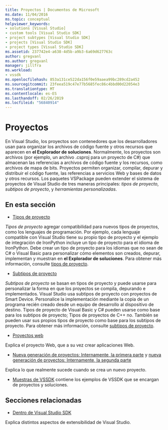 ```yaml
---
title: Proyectos | Documentos de Microsoft
ms.date: 11/04/2016
ms.topic: conceptual
helpviewer_keywords:
- solutions [Visual Studio]
- custom tools [Visual Studio SDK]
- project subtypes [Visual Studio SDK]
- projects [Visual Studio SDK]
- project types [Visual Studio SDK]
ms.assetid: 237742e4-a638-4d5b-a9b3-6a69d627763c
author: gregvanl
ms.author: gregvanl
manager: jillfra
ms.workload:
- vssdk
ms.openlocfilehash: 853a131ce522da156f0e59aaea99bc289cd2a452
ms.sourcegitcommit: 23feea519c47e77b5685fec86c4bbd00d22054e3
ms.translationtype: MT
ms.contentlocale: es-ES
ms.lasthandoff: 02/26/2019
ms.locfileid: "56840914"
---
```

# <a name="projects"></a>Proyectos
En Visual Studio, los proyectos son contenedores que los desarrolladores usan para organizar los archivos de código fuente y otros recursos que aparecen en **el Explorador de soluciones**. Normalmente, los proyectos son archivos (por ejemplo, un archivo .csproj para un proyecto de C#) que almacenan las referencias a archivos de código fuente y los recursos, como archivos de mapa de bits. Proyectos permiten organizar, compilar, depurar y distribuir el código fuente, las referencias a servicios Web y bases de datos y otros recursos. Los paquetes VSPackage pueden extender el sistema de proyectos de Visual Studio de tres maneras principales: *tipos de proyecto*, *subtipos de proyecto*, y *herramientas personalizadas*.

## <a name="in-this-section"></a>En esta sección
- [Tipos de proyecto](../../extensibility/internals/project-types.md)

 *Tipos de proyecto* agregar compatibilidad para nuevos tipos de proyectos, como los lenguajes de programación. Por ejemplo, cada lenguaje compatible con Visual Studio tiene su propio tipo de proyecto y el ejemplo de integración de IronPython incluye un tipo de proyecto para el idioma de IronPython. Debe crear un tipo de proyecto para los idiomas que no sean de C# o Visual Basic para personalizar cómo elementos son creados, depurar, implementan y muestran en **el Explorador de soluciones**. Para obtener más información, consulte [tipos de proyecto](../../extensibility/internals/project-types.md).

- [Subtipos de proyecto](../../extensibility/internals/project-subtypes.md)

 *Subtipos de proyecto* se basan en tipos de proyecto y puede usarse para personalizar la forma en que los proyectos se compila, depurando e implementados. Visual Studio usa subtipos de proyecto con proyectos de Smart Device. Personalice la implementación mediante la copia de un programa recién creado desde un equipo de desarrollo al dispositivo de destino. Tipos de proyecto de Visual Basic y C# pueden usarse como base para los subtipos de proyecto; Tipos de proyectos de C++ no. También se pueden usar sus propios tipos de proyecto como base para los subtipos de proyecto. Para obtener más información, consulte [subtipos de proyecto](../../extensibility/internals/project-subtypes.md).

- [Proyectos web](../../extensibility/internals/web-projects.md)

 Explica el proyecto Web, que a su vez crear aplicaciones Web.

- [Nueva generación de proyectos: Internamente, la primera parte](../../extensibility/internals/new-project-generation-under-the-hood-part-one.md) y [nueva generación de proyectos: Internamente, la segunda parte](../../extensibility/internals/new-project-generation-under-the-hood-part-two.md)

 Explica lo que realmente sucede cuando se crea un nuevo proyecto.

- [Muestras de VSSDK](https://aka.ms/vs2015sdksamples) contiene los ejemplos de VSSDK que se encargan de proyectos y soluciones.

## <a name="related-sections"></a>Secciones relacionadas
- [Dentro de Visual Studio SDK](../../extensibility/internals/inside-the-visual-studio-sdk.md)

 Explica distintos aspectos de extensibilidad de Visual Studio.